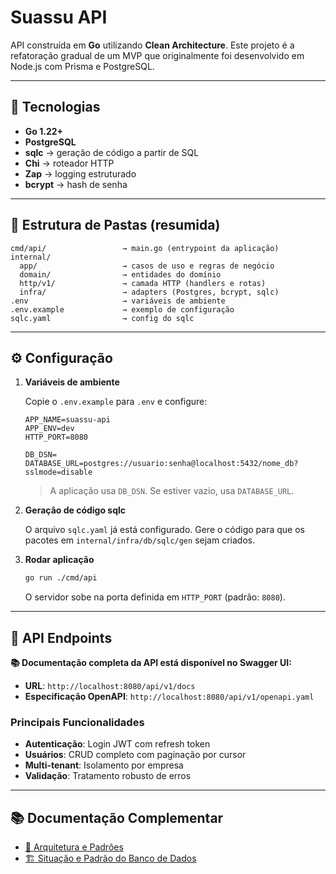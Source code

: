 # Suassu API

API construída em **Go** utilizando **Clean Architecture**.
Este projeto é a refatoração gradual de um MVP que originalmente foi desenvolvido em Node.js com Prisma e PostgreSQL.

---

## 🚀 Tecnologias

- **Go 1.22+**
- **PostgreSQL**
- **sqlc** → geração de código a partir de SQL
- **Chi** → roteador HTTP
- **Zap** → logging estruturado
- **bcrypt** → hash de senha

---

## 📂 Estrutura de Pastas (resumida)

```text
cmd/api/                 → main.go (entrypoint da aplicação)
internal/
  app/                   → casos de uso e regras de negócio
  domain/                → entidades do domínio
  http/v1/               → camada HTTP (handlers e rotas)
  infra/                 → adapters (Postgres, bcrypt, sqlc)
.env                     → variáveis de ambiente
.env.example             → exemplo de configuração
sqlc.yaml                → config do sqlc
````

---

## ⚙️ Configuração

1. **Variáveis de ambiente**

   Copie o `.env.example` para `.env` e configure:

   ```env
   APP_NAME=suassu-api
   APP_ENV=dev
   HTTP_PORT=8080

   DB_DSN=
   DATABASE_URL=postgres://usuario:senha@localhost:5432/nome_db?sslmode=disable
   ```

   > A aplicação usa `DB_DSN`. Se estiver vazio, usa `DATABASE_URL`.

2. **Geração de código sqlc**

   O arquivo `sqlc.yaml` já está configurado.
   Gere o código para que os pacotes em `internal/infra/db/sqlc/gen` sejam criados.

3. **Rodar aplicação**

   ```bash
   go run ./cmd/api
   ```

   O servidor sobe na porta definida em `HTTP_PORT` (padrão: `8080`).

---

## 📡 API Endpoints

**📚 Documentação completa da API está disponível no Swagger UI:**
- **URL**: `http://localhost:8080/api/v1/docs`
- **Especificação OpenAPI**: `http://localhost:8080/api/v1/openapi.yaml`

### Principais Funcionalidades

- **Autenticação**: Login JWT com refresh token
- **Usuários**: CRUD completo com paginação por cursor
- **Multi-tenant**: Isolamento por empresa
- **Validação**: Tratamento robusto de erros

---

## 📚 Documentação Complementar

* [📐 Arquitetura e Padrões](docs/architecture.md)
* [🏗️ Situação e Padrão do Banco de Dados](docs/database.md)
